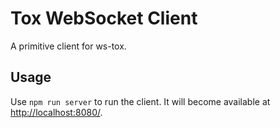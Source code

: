 # Tox WebSocket Client

A primitive client for ws-tox.

## Usage

Use `npm run server` to run the client. It will become available at <http://localhost:8080/>.
